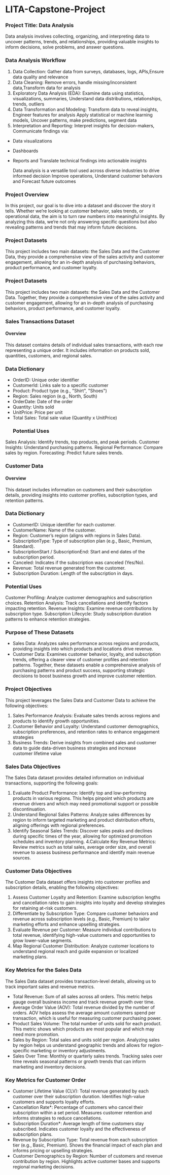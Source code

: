 # LITA-Capstone-Project
### Project Title: Data Analysis
Data analysis involves collecting, organizing, and interpreting data to uncover patterns, trends, and relationships, providing valuable insights to inform decisions, solve problems, and answer questions.
### Data Analysis Workflow
1. Data Collection: Gather data from surveys, databases, logs, APls,Ensure data quality and relevance
2. Data Cleaning: Remove errors, handle missing/inconsistent data,Transform data for analysis
3. Exploratory Data Analysis (EDA): Examine data using statistics, visualizations, summaries, Understand data distributions, relationships, trends, outliers
4. Data Transformation and Modeling: Transform data to reveal insights, Engineer features for analysis Apply statistical or machine learning models, Uncover patterns, make predictions, segment data
5. Interpretation and Reporting: Interpret insights for decision-makers, Communicate findings via:
- Data visualizations
- Dashboards
- Reports and Translate technical findings into actionable insights

  Data analysis is a versatile tool used across diverse industries to drive informed decision Improve operations, Understand customer behaviors and Forecast future outcomes
### Project Overview
In this project, our goal is to dive into a dataset and discover the story it tells. Whether we’re looking at customer behavior, sales trends, or operational data, the aim is to turn raw numbers into meaningful insights. By analyzing this data, we’re not only answering specific questions but also revealing patterns and trends that may inform future decisions.
### Project Datasets
This project includes two main datasets: the Sales Data and the Customer Data, they provide a comprehensive view of the sales activity and customer engagement, allowing for an in-depth analysis of purchasing behaviors, product performance, and customer loyalty.
### Project Datasets
This project includes two main datasets: the Sales Data and the Customer Data. Together, they provide a comprehensive view of the sales activity and customer engagement, allowing for an in-depth analysis of purchasing behaviors, product performance, and customer loyalty.
### Sales Transactions Dataset
#### Overview
This dataset contains details of individual sales transactions, with each row representing a unique order. It includes information on products sold, quantities, customers, and regional sales.
### Data Dictionary
- OrderID: Unique order identifier
- CustomerId: Links sale to a specific customer
- Product: Product type (e.g., "Shirt", "Shoes")
- Region: Sales region (e.g., North, South)
- OrderDate: Date of the order
- Quantity: Units sold
- UnitPrice: Price per unit
- Total Sales: Total sale value (Quantity x UnitPrice)
  ### Potential Uses
Sales Analysis: Identify trends, top products, and peak periods.
Customer Insights: Understand purchasing patterns.
Regional Performance: Compare sales by region.
Forecasting: Predict future sales trends.
### Customer Data
#### Overview
This dataset includes information on customers and their subscription details, providing insights into customer profiles, subscription types, and retention patterns.
### Data Dictionary
- CustomerID: Unique identifier for each customer.
- CustomerName: Name of the customer.
- Region: Customer’s region (aligns with regions in Sales Data).
- SubscriptionType: Type of subscription plan (e.g., Basic, Premium, Standard).
- SubscriptionStart / SubscriptionEnd: Start and end dates of the subscription period.
- Canceled: Indicates if the subscription was canceled (Yes/No).
- Revenue: Total revenue generated from the customer.
- Subscription Duration: Length of the subscription in days.
### Potential Uses
Customer Profiling: Analyze customer demographics and subscription choices.
Retention Analysis: Track cancellations and identify factors impacting retention.
Revenue Insights: Examine revenue contributions by subscription type.
Subscription Lifecycle: Study subscription duration patterns to enhance retention strategies.
### Purpose of These Datasets
- Sales Data: Analyzes sales performance across regions and products, providing insights into which products and locations drive revenue.
- Customer Data: Examines customer behavior, loyalty, and subscription trends, offering a clearer view of customer profiles and retention patterns.
Together, these datasets enable a comprehensive analysis of purchasing patterns and product success, supporting strategic decisions to boost business growth and improve customer retention.
### Project Objectives
This project leverages the Sales Data and Customer Data to achieve the following
objectives:
1. Sales Performance Analysis: Evaluate sales trends across regions and products to identify growth opportunities.
2. Customer Behavior and Loyalty: Understand customer demographics, subscription preferences, and retention rates to enhance engagement strategies
3. Business Trends: Derive insights from combined sales and customer data to guide data-driven business strategies and increase customer lifetime value
### Sales Data Objectives
The Sales Data dataset provides detailed information on individual transactions, supporting the following goals:
1. Evaluate Product Performance: Identify top and low-performing products in various regions. This helps pinpoint which products are revenue drivers and which may need promotional support or possible discontinuation.
2. Understand Regional Sales Patterns: Analyze sales differences by region to inform targeted marketing and product distribution efforts, aligning offerings with regional preferences.
3. Identify Seasonal Sales Trends: Discover sales peaks and declines during specific times of the year, allowing for optimized promotion schedules and inventory planning.
4.Calculate Key Revenue Metrics: Review metrics such as total sales, average order size, and overall revenue to assess business performance and identify main revenue sources.
### Customer Data Objectives
The Customer Data dataset offers insights into customer profiles and subscription details, enabling the following objectives:
1. Assess Customer Loyalty and Retention: Examine subscription lengths and cancellation rates to gain insights into loyalty and develop strategies for retaining at-risk customers.
2. Differentiate by Subscription Type: Compare customer behaviors and revenue across subscription levels (e.g., Basic, Premium) to tailor marketing efforts and enhance upselling strategies.
3. Evaluate Revenue per Customer: Measure individual contributions to total revenue, identifying high-value customers and opportunities to grow lower-value segments.
4. Map Regional Customer Distribution: Analyze customer locations to understand regional reach and guide expansion or localized marketing plans.

### Key Metrics for the Sales Data
The Sales Data dataset provides transaction-level details, allowing us to track important sales and revenue metrics.
- Total Revenue: Sum of all sales across all orders. This metric helps gauge overall business income and track revenue growth over time.
- Average Order Value (AOV): Total revenue divided by the number of orders. AOV helps assess the average amount customers spend per transaction, which is useful for measuring customer purchasing power.
- Product Sales Volume: The total number of units sold for each product. This metric shows which products are most popular and which may need more promotion.
- Sales by Region: Total sales and units sold per region. Analyzing sales by region helps us understand geographic trends and allows for region-specific marketing or inventory adjustments.
- Sales Over Time: Monthly or quarterly sales trends. Tracking sales over time reveals seasonal patterns or growth trends that can inform marketing and inventory decisions.
 ### Key Metrics for Customer Order
- Customer Lifetime Value (CLV): Total revenue generated by each customer over their subscription duration. Identifies high-value customers and supports loyalty efforts.
- Cancellation Rate*: Percentage of customers who cancel their subscription within a set period. Measures customer retention and informs strategies to reduce cancellations.
- Subscription Duration*: Average length of time customers stay subscribed. Indicates customer loyalty and the effectiveness of subscription plans.
- Revenue by Subscription Type: Total revenue from each subscription tier (e.g., Basic, Premium). Shows the financial impact of each plan and informs pricing or upselling strategies.
- Customer Demographics by Region: Number of customers and revenue contribution by region. Highlights active customer bases and supports regional marketing decisions.

